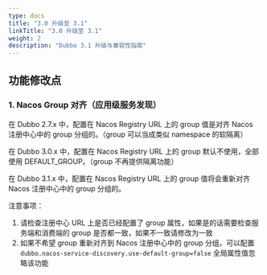 ```yaml
---
type: docs
title: "3.0 升级至 3.1"
linkTitle: "3.0 升级至 3.1"
weight: 2
description: "Dubbo 3.1 升级与兼容性指南"
---
```


## 功能修改点

### 1. Nacos Group 对齐（应用级服务发现）

在 Dubbo 2.7.x 中，配置在 Nacos Registry URL 上的 group 值是对齐 Nacos 注册中心中的 group 分组的。（group 可以当成类似 namespace 的软隔离）

在 Dubbo 3.0.x 中，配置在 Nacos Registry URL 上的 group 默认不使用，全部使用 DEFAULT_GROUP。（group 不再提供隔离功能）

在 Dubbo 3.1.x 中，配置在 Nacos Registry URL 上的 group 值将会重新对齐 Nacos 注册中心中的 group 分组的。

注意事项：

1. 请检查注册中心 URL 上是否已经配置了 group 属性，如果是的话需要检查服务端和消费端的 group 是否都一致，如果不一致请修改为一致
2. 如果不希望 group 重新对齐到 Nacos 注册中心中的 group 分组，可以配置 `dubbo.nacos-service-discovery.use-default-group=false` 全局属性值忽略该功能

